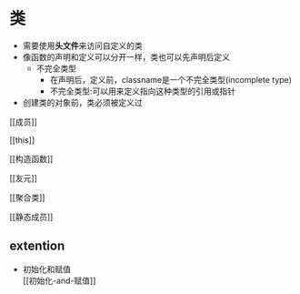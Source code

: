 # 类


- 需要使用**头文件**来访问自定义的类
- 像函数的声明和定义可以分开一样，类也可以先声明后定义
  - 不完全类型
    - 在声明后，定义前，classname是一个不完全类型(incomplete type)
    - 不完全类型:可以用来定义指向这种类型的引用或指针
- 创建类的对象前，类必须被定义过

[[成员]]

[[this]]

[[构造函数]]

[[友元]]

[[聚合类]]

[[静态成员]]

## extention

- 初始化和赋值   
  [[初始化-and-赋值]]